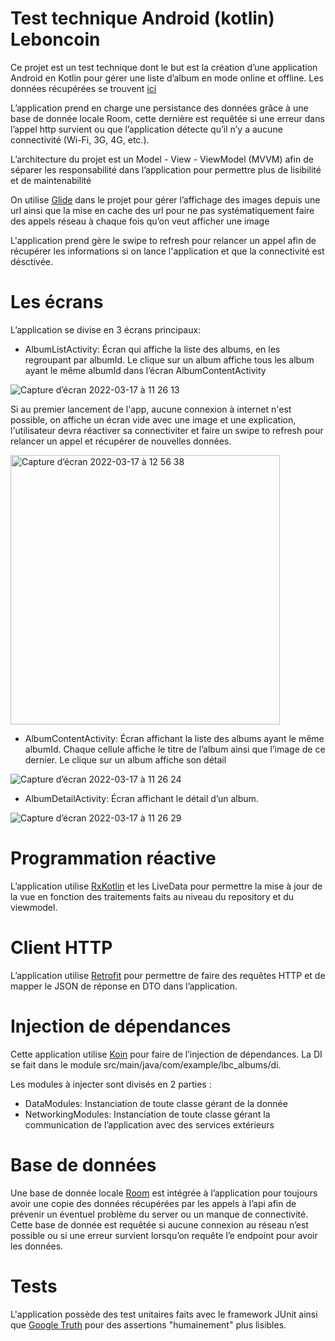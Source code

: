 # Test technique Android (kotlin) Leboncoin

Ce projet est un test technique dont le but est la création d’une application Android en Kotlin pour gérer une liste d’album en mode online et offline. Les données récupérées se trouvent [ici](https://static.leboncoin.fr/img/shared/technical-test.json)

L’application prend en charge une persistance des données grâce à une base de donnée locale Room, cette dernière est requêtée si une erreur dans l’appel http survient ou que l’application détecte qu’il n’y a aucune connectivité (Wi-Fi, 3G, 4G, etc.).

L’architecture du projet est un Model - View - ViewModel (MVVM) afin de séparer les responsabilité dans l’application pour permettre plus de lisibilité et de maintenabilité

On utilise [Glide](https://github.com/bumptech/glide) dans le projet pour gérer l’affichage des images depuis une url ainsi que la mise en cache des url pour ne pas systématiquement faire des appels réseau à chaque fois qu’on veut afficher une image

L'application prend gère le swipe to refresh pour relancer un appel afin de récupérer les informations si on lance l'application et que la connectivité est désctivée.


# Les écrans

L’application se divise en 3 écrans principaux:

- AlbumListActivity: Écran qui affiche la liste des albums, en les regroupant par albumId. Le clique sur un album affiche tous les album ayant le même albumId dans l’écran AlbumContentActivity

![Capture d’écran 2022-03-17 à 11 26 13](https://user-images.githubusercontent.com/38216742/158796025-6a56df82-4a3e-48a1-a414-cc71ddf6c39d.png)

Si au premier lancement de l'app, aucune connexion à internet n'est possible, on affiche un écran vide avec une image et une explication, l'utilisateur devra réactiver sa connectiviter et faire un swipe to refresh pour relancer un appel et récupérer de nouvelles données.

<img width="431" alt="Capture d’écran 2022-03-17 à 12 56 38" src="https://user-images.githubusercontent.com/38216742/158803768-92bf2065-5627-4627-9529-9242f65b3203.png">


- AlbumContentActivity: Écran affichant la liste des albums ayant le même albumId. Chaque cellule affiche le titre de l’album ainsi que l’image de ce dernier. Le clique sur un album affiche son détail

![Capture d’écran 2022-03-17 à 11 26 24](https://user-images.githubusercontent.com/38216742/158796036-e8aca898-af80-4341-ad54-ccd008df137b.png)

- AlbumDetailActivity: Écran affichant le détail d’un album.

![Capture d’écran 2022-03-17 à 11 26 29](https://user-images.githubusercontent.com/38216742/158796049-5c25e25a-d1d1-4a5a-b70e-2edd9c7d99c1.png)


# Programmation réactive

L’application utilise [RxKotlin](https://github.com/ReactiveX/RxKotlin) et les LiveData pour permettre la mise à jour de la vue en fonction des traitements faits au niveau du repository et du viewmodel.

# Client HTTP

L’application utilise [Retrofit](https://developer.android.com/training/data-storage/room) pour permettre de faire des requêtes HTTP et de mapper le JSON de réponse en DTO dans l’application.

# Injection de dépendances

Cette application utilise [Koin](https://insert-koin.io/) pour faire de l’injection de dépendances. La DI se fait dans le module src/main/java/com/example/lbc_albums/di.

Les modules à injecter sont divisés en 2 parties :

- DataModules: Instanciation de toute classe gérant de la donnée
- NetworkingModules: Instanciation de toute classe gérant la communication de l’application avec des services extérieurs

# Base de données

Une base de donnée locale [Room](https://developer.android.com/training/data-storage/room) est intégrée à l’application pour toujours avoir une copie des données récupérées par les appels à l’api afin de prévenir un éventuel problème du server ou un manque de connectivité.
Cette base de donnée est requêtée si aucune connexion au réseau n’est possible ou si une erreur survient lorsqu’on requête l’e endpoint pour avoir les données.

# Tests
L'application possède des test unitaires faits avec le framework JUnit ainsi que [Google Truth](https://github.com/google/truth) pour des assertions "humainement"  plus lisibles.
